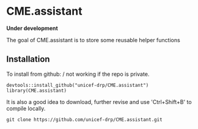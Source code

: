 # CME.assistant

<!-- badges: start -->
<!-- badges: end -->
__Under development__

The goal of CME.assistant is to store some reusable helper functions

## Installation

To install from github: / not working if the repo is private. 
```{r}
devtools::install_github("unicef-drp/CME.assistant")
library(CME.assistant)
```
It is also a good idea to download, further revise and use 'Ctrl+Shift+B' to compile locally.
```{r}
git clone https://github.com/unicef-drp/CME.assistant.git
```


